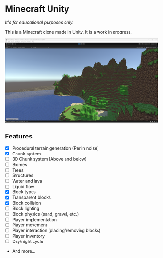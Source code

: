 # Minecraft Unity

*It's for educational purposes only.*

This is a Minecraft clone made in Unity. It is a work in progress.

<img src="./Images/Screenshot-1.png" />

## Features

- [x] Procedural terrain generation (Perlin noise)
- [x] Chunk system
- [ ] 3D Chunk system (Above and below)
- [ ] Biomes
- [ ] Trees
- [ ] Structures
- [ ] Water and lava
- [ ] Liquid flow
- [x] Block types
- [x] Transparent blocks
- [x] Block collision
- [ ] Block lighting
- [ ] Block physics (sand, gravel, etc.)
- [ ] Player implementation
- [ ] Player movement
- [ ] Player interaction (placing/removing blocks)
- [ ] Player inventory
- [ ] Day/night cycle
- And more...
